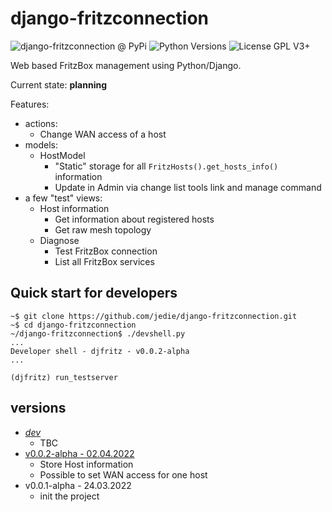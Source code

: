 # django-fritzconnection

![django-fritzconnection @ PyPi](https://img.shields.io/pypi/v/django-fritzconnection?label=django-fritzconnection%20%40%20PyPi)
![Python Versions](https://img.shields.io/pypi/pyversions/django-fritzconnection)
![License GPL V3+](https://img.shields.io/pypi/l/django-fritzconnection)

Web based FritzBox management using Python/Django.

Current state: **planning**

Features:

* actions:
  * Change WAN access of a host
* models:
  * HostModel
    * "Static" storage for all `FritzHosts().get_hosts_info()` information
    * Update in Admin via change list tools link and manage command
* a few "test" views:
  * Host information
    * Get information about registered hosts
    * Get raw mesh topology
  * Diagnose
    * Test FritzBox connection
    * List all FritzBox services


## Quick start for developers

```
~$ git clone https://github.com/jedie/django-fritzconnection.git
~$ cd django-fritzconnection
~/django-fritzconnection$ ./devshell.py
...
Developer shell - djfritz - v0.0.2-alpha
...

(djfritz) run_testserver
```

## versions

* [*dev*](https://github.com/jedie/django-fritzconnection/compare/v0.0.2-alpha...main)
  * TBC
* [v0.0.2-alpha - 02.04.2022](https://github.com/jedie/django-fritzconnection/compare/v0.0.1-alpha...v0.0.2-alpha)
  * Store Host information
  * Possible to set WAN access for one host
* v0.0.1-alpha - 24.03.2022
  * init the project
